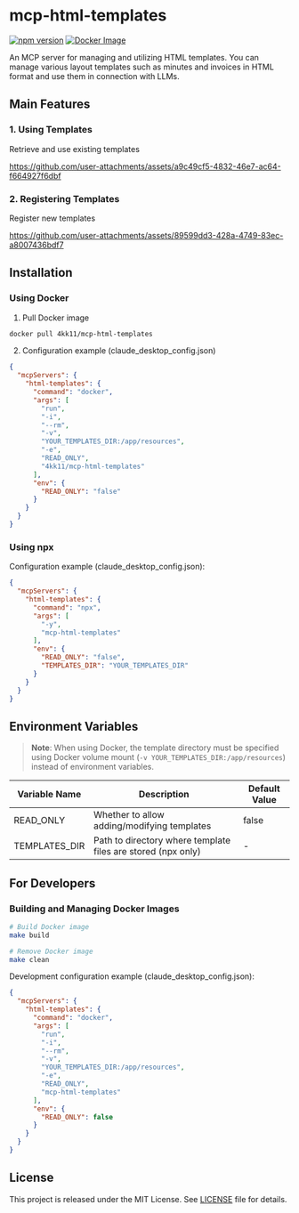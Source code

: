 # mcp-html-templates

[![npm version](https://badge.fury.io/js/mcp-html-templates.svg)](https://www.npmjs.com/package/mcp-html-templates)
[![Docker Image](https://img.shields.io/docker/v/4kk11/mcp-html-templates?logo=docker)](https://hub.docker.com/r/4kk11/mcp-html-templates)

An MCP server for managing and utilizing HTML templates.
You can manage various layout templates such as minutes and invoices in HTML format and use them in connection with LLMs.


## Main Features

### 1. Using Templates
Retrieve and use existing templates

https://github.com/user-attachments/assets/a9c49cf5-4832-46e7-ac64-f664927f6dbf


### 2. Registering Templates
Register new templates

https://github.com/user-attachments/assets/89599dd3-428a-4749-83ec-a8007436bdf7


## Installation

### Using Docker

1. Pull Docker image
```bash
docker pull 4kk11/mcp-html-templates
```

2. Configuration example (claude_desktop_config.json)
```json
{
  "mcpServers": {
    "html-templates": {
      "command": "docker",
      "args": [
        "run",
        "-i",
        "--rm",
        "-v",
        "YOUR_TEMPLATES_DIR:/app/resources",
        "-e",
        "READ_ONLY",
        "4kk11/mcp-html-templates"
      ],
      "env": {
        "READ_ONLY": "false"
      }
    }
  }
}
```

### Using npx

Configuration example (claude_desktop_config.json):
```json
{
  "mcpServers": {
    "html-templates": {
      "command": "npx",
      "args": [
        "-y",
        "mcp-html-templates"
      ],
      "env": {
        "READ_ONLY": "false",
        "TEMPLATES_DIR": "YOUR_TEMPLATES_DIR"
      }
    }
  }
}
```

## Environment Variables

> **Note**: When using Docker, the template directory must be specified using Docker volume mount (`-v YOUR_TEMPLATES_DIR:/app/resources`) instead of environment variables.

| Variable Name | Description | Default Value |
|--------------|-------------|---------------|
| READ_ONLY | Whether to allow adding/modifying templates | false |
| TEMPLATES_DIR | Path to directory where template files are stored (npx only) | - |

## For Developers

### Building and Managing Docker Images

```bash
# Build Docker image
make build

# Remove Docker image
make clean
```

Development configuration example (claude_desktop_config.json):
```json
{
  "mcpServers": {
    "html-templates": {
      "command": "docker",
      "args": [
        "run",
        "-i",
        "--rm",
        "-v",
        "YOUR_TEMPLATES_DIR:/app/resources",
        "-e",
        "READ_ONLY",
        "mcp-html-templates"
      ],
      "env": {
        "READ_ONLY": false
      }
    }
  }
}
```

## License

This project is released under the MIT License. See [LICENSE](LICENSE) file for details.